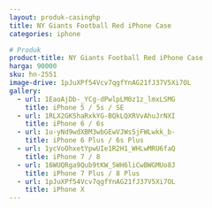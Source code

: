 ```yaml
---
layout: produk-casinghp
title: NY Giants Football Red iPhone Case
categories: iphone

# Produk
product-title: NY Giants Football Red iPhone Case
harga: 90000
sku: hn-2551
image-drive: 1pJuXPf54Vcv7qgfYnAG21fJ37V5Xi7OL
gallery:
  - url: 1EaoAjDb-_YCg-dPwlpLM0z1z_lmxLSMG
    title: iPhone 5 / 5s / SE
  - url: 1RLX2GK5haRxkYG-BQkLQXRVvAhuJrNXI
    title: iPhone 6 / 6s
  - url: 1u-yNd9wdXBM3wbGEwVJWs5jFWLwkk_b-
    title: iPhone 6 Plus / 6s Plus
  - url: 1ycVoOhxetYpwUIe1R2H1_WHLwMRU6faQ
    title: iPhone 7 / 8
  - url: 16WUQRga9Qub9tKW_5WH6liCwBWGMUo8J
    title: iPhone 7 Plus / 8 Plus
  - url: 1pJuXPf54Vcv7qgfYnAG21fJ37V5Xi7OL
    title: iPhone X
---
```

